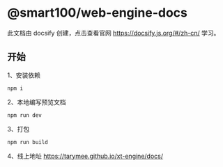 # @smart100/web-engine-docs

此文档由 docsify 创建，点击查看官网 https://docsify.js.org/#/zh-cn/ 学习。

## 开始

1、安装依赖
```
npm i
```

2、本地编写预览文档
```
npm run dev
```

3、打包
```
npm run build
```

4、线上地址
https://tarymee.github.io/xt-engine/docs/
